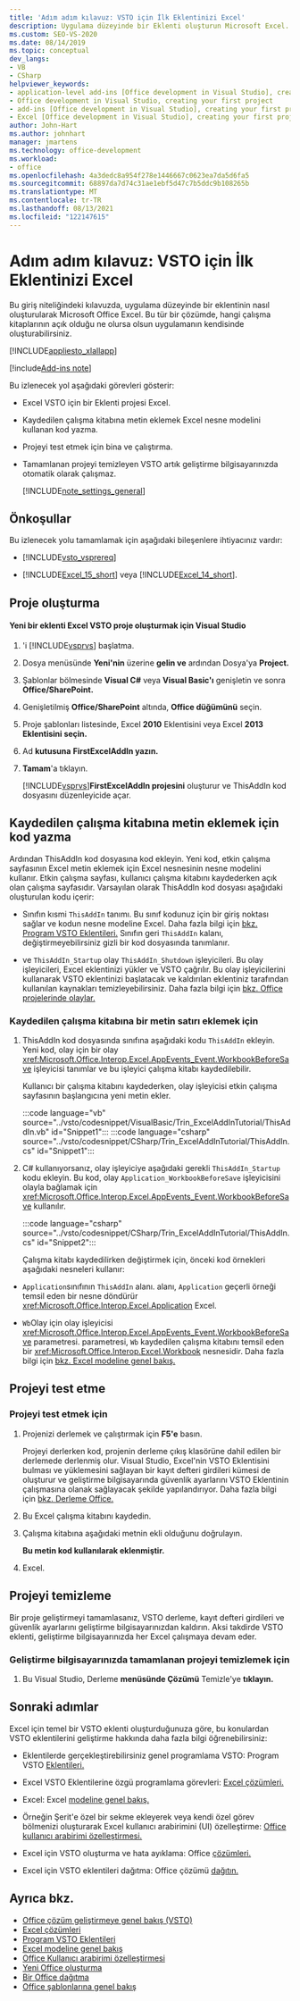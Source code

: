 ```yaml
---
title: 'Adım adım kılavuz: VSTO için İlk Eklentinizi Excel'
description: Uygulama düzeyinde bir Eklenti oluşturun Microsoft Excel. Hangi çalışma kitaplarının açık olduğu ne olursa olsun, uygulamanın kendisinde oluşturabilirsiniz.
ms.custom: SEO-VS-2020
ms.date: 08/14/2019
ms.topic: conceptual
dev_langs:
- VB
- CSharp
helpviewer_keywords:
- application-level add-ins [Office development in Visual Studio], creating your first project
- Office development in Visual Studio, creating your first project
- add-ins [Office development in Visual Studio], creating your first project
- Excel [Office development in Visual Studio], creating your first project
author: John-Hart
ms.author: johnhart
manager: jmartens
ms.technology: office-development
ms.workload:
- office
ms.openlocfilehash: 4a3dedc8a954f278e1446667c0623ea7da5d6fa5
ms.sourcegitcommit: 68897da7d74c31ae1ebf5d47c7b5ddc9b108265b
ms.translationtype: MT
ms.contentlocale: tr-TR
ms.lasthandoff: 08/13/2021
ms.locfileid: "122147615"
---
```

# <a name="walkthrough-create-your-first-vsto-add-in-for-excel"></a>Adım adım kılavuz: VSTO için İlk Eklentinizi Excel
  Bu giriş niteliğindeki kılavuzda, uygulama düzeyinde bir eklentinin nasıl oluşturularak Microsoft Office Excel. Bu tür bir çözümde, hangi çalışma kitaplarının açık olduğu ne olursa olsun uygulamanın kendisinde oluşturabilirsiniz.

 [!INCLUDE[appliesto_xlallapp](../vsto/includes/appliesto-xlallapp-md.md)]

[!include[Add-ins note](includes/addinsnote.md)]

 Bu izlenecek yol aşağıdaki görevleri gösterir:

- Excel VSTO için bir Eklenti projesi Excel.

- Kaydedilen çalışma kitabına metin eklemek Excel nesne modelini kullanan kod yazma.

- Projeyi test etmek için bina ve çalıştırma.

- Tamamlanan projeyi temizleyen VSTO artık geliştirme bilgisayarınızda otomatik olarak çalışmaz.

  [!INCLUDE[note_settings_general](../sharepoint/includes/note-settings-general-md.md)]

## <a name="prerequisites"></a>Önkoşullar
 Bu izlenecek yolu tamamlamak için aşağıdaki bileşenlere ihtiyacınız vardır:

- [!INCLUDE[vsto_vsprereq](../vsto/includes/vsto-vsprereq-md.md)]

- [!INCLUDE[Excel_15_short](../vsto/includes/excel-15-short-md.md)] veya [!INCLUDE[Excel_14_short](../vsto/includes/excel-14-short-md.md)].

## <a name="create-the-project"></a>Proje oluşturma

#### <a name="to-create-a-new-excel-vsto-add-in-project-in-visual-studio"></a>Yeni bir eklenti Excel VSTO proje oluşturmak için Visual Studio

1. 'i [!INCLUDE[vsprvs](../sharepoint/includes/vsprvs-md.md)] başlatma.

2. Dosya menüsünde **Yeni'nin** üzerine **gelin ve** ardından Dosya'ya **Project.**

3. Şablonlar bölmesinde **Visual C#** veya **Visual Basic'ı** genişletin ve sonra **Office/SharePoint.**

4. Genişletilmiş **Office/SharePoint** altında, **Office düğümünü** seçin.

5. Proje şablonları listesinde, Excel **2010** Eklentisini veya Excel **2013 Eklentisini seçin.**

6. Ad **kutusuna** **FirstExcelAddIn yazın.**

7. **Tamam**'a tıklayın.

     [!INCLUDE[vsprvs](../sharepoint/includes/vsprvs-md.md)]**FirstExcelAddIn projesini** oluşturur ve ThisAddIn kod dosyasını düzenleyicide açar.

## <a name="write-code-to-add-text-to-the-saved-workbook"></a>Kaydedilen çalışma kitabına metin eklemek için kod yazma
 Ardından ThisAddIn kod dosyasına kod ekleyin. Yeni kod, etkin çalışma sayfasının Excel metin eklemek için Excel nesnesinin nesne modelini kullanır. Etkin çalışma sayfası, kullanıcı çalışma kitabını kaydederken açık olan çalışma sayfasıdır. Varsayılan olarak ThisAddIn kod dosyası aşağıdaki oluşturulan kodu içerir:

- Sınıfın kısmi `ThisAddIn` tanımı. Bu sınıf kodunuz için bir giriş noktası sağlar ve kodun nesne modeline Excel. Daha fazla bilgi için [bkz. Program VSTO Eklentileri.](../vsto/programming-vsto-add-ins.md) Sınıfın geri `ThisAddIn` kalanı, değiştirmeyebilirsiniz gizli bir kod dosyasında tanımlanır.

- ve `ThisAddIn_Startup` olay `ThisAddIn_Shutdown` işleyicileri. Bu olay işleyicileri, Excel eklentinizi yükler ve VSTO çağrılır. Bu olay işleyicilerini kullanarak VSTO eklentinizi başlatacak ve kaldırılan eklentiniz tarafından kullanılan kaynakları temizleyebilirsiniz. Daha fazla bilgi için [bkz. Office projelerinde olaylar.](../vsto/events-in-office-projects.md)

### <a name="to-add-a-line-of-text-to-the-saved-workbook"></a>Kaydedilen çalışma kitabına bir metin satırı eklemek için

1. ThisAddIn kod dosyasında sınıfına aşağıdaki kodu `ThisAddIn` ekleyin. Yeni kod, olay için bir olay <xref:Microsoft.Office.Interop.Excel.AppEvents_Event.WorkbookBeforeSave> işleyicisi tanımlar ve bu işleyici çalışma kitabı kaydedilebilir.

    Kullanıcı bir çalışma kitabını kaydederken, olay işleyicisi etkin çalışma sayfasının başlangıcına yeni metin ekler.

    :::code language="vb" source="../vsto/codesnippet/VisualBasic/Trin_ExcelAddInTutorial/ThisAddIn.vb" id="Snippet1":::
    :::code language="csharp" source="../vsto/codesnippet/CSharp/Trin_ExcelAddInTutorial/ThisAddIn.cs" id="Snippet1":::

2. C# kullanıyorsanız, olay işleyiciye aşağıdaki gerekli `ThisAddIn_Startup` kodu ekleyin. Bu kod, olay `Application_WorkbookBeforeSave` işleyicisini olayla bağlamak için <xref:Microsoft.Office.Interop.Excel.AppEvents_Event.WorkbookBeforeSave> kullanılır.

    :::code language="csharp" source="../vsto/codesnippet/CSharp/Trin_ExcelAddInTutorial/ThisAddIn.cs" id="Snippet2":::

   Çalışma kitabı kaydedilirken değiştirmek için, önceki kod örnekleri aşağıdaki nesneleri kullanır:

- `Application`sınıfının `ThisAddIn` alanı. alanı, `Application` geçerli örneği temsil eden bir nesne döndürür <xref:Microsoft.Office.Interop.Excel.Application> Excel.

- `Wb`Olay için olay işleyicisi <xref:Microsoft.Office.Interop.Excel.AppEvents_Event.WorkbookBeforeSave> parametresi. parametresi, `Wb` kaydedilen çalışma kitabını temsil eden bir <xref:Microsoft.Office.Interop.Excel.Workbook> nesnesidir. Daha fazla bilgi için [bkz. Excel modeline genel bakış.](../vsto/excel-object-model-overview.md)

## <a name="test-the-project"></a>Projeyi test etme

### <a name="to-test-the-project"></a>Projeyi test etmek için

1. Projenizi derlemek ve çalıştırmak için **F5'e** basın.

     Projeyi derlerken kod, projenin derleme çıkış klasörüne dahil edilen bir derlemede derlenmiş olur. Visual Studio, Excel'nin VSTO Eklentisini bulması ve yüklemesini sağlayan bir kayıt defteri girdileri kümesi de oluşturur ve geliştirme bilgisayarında güvenlik ayarlarını VSTO Eklentinin çalışmasına olanak sağlayacak şekilde yapılandırıyor. Daha fazla bilgi için [bkz. Derleme Office.](../vsto/building-office-solutions.md)

2. Bu Excel çalışma kitabını kaydedin.

3. Çalışma kitabına aşağıdaki metnin ekli olduğunu doğrulayın.

     **Bu metin kod kullanılarak eklenmiştir.**

4. Excel.

## <a name="clean-up-the-project"></a>Projeyi temizleme
 Bir proje geliştirmeyi tamamlasanız, VSTO derleme, kayıt defteri girdileri ve güvenlik ayarlarını geliştirme bilgisayarınızdan kaldırın. Aksi takdirde VSTO eklenti, geliştirme bilgisayarınızda her Excel çalışmaya devam eder.

### <a name="to-clean-up-the-completed-project-on-your-development-computer"></a>Geliştirme bilgisayarınızda tamamlanan projeyi temizlemek için

1. Bu Visual Studio, Derleme **menüsünde Çözümü** Temizle'ye **tıklayın.**

## <a name="next-steps"></a>Sonraki adımlar
 Excel için temel bir VSTO eklenti oluşturduğunuza göre, bu konulardan VSTO eklentilerini geliştirme hakkında daha fazla bilgi öğrenebilirsiniz:

- Eklentilerde gerçekleştirebilirsiniz genel programlama VSTO: Program VSTO [Eklentileri.](../vsto/programming-vsto-add-ins.md)

- Excel VSTO Eklentilerine özgü programlama görevleri: [Excel çözümleri.](../vsto/excel-solutions.md)

- Excel: Excel [modeline genel bakış.](../vsto/excel-object-model-overview.md)

- Örneğin Şerit'e özel bir sekme ekleyerek veya kendi özel görev bölmenizi oluşturarak Excel kullanıcı arabirimini (UI) özelleştirme: [Office kullanıcı arabirimi özelleştirmesi.](../vsto/office-ui-customization.md)

- Excel için VSTO oluşturma ve hata ayıklama: Office [çözümleri.](../vsto/building-office-solutions.md)

- Excel için VSTO eklentileri dağıtma: Office çözümü [dağıtın.](../vsto/deploying-an-office-solution.md)

## <a name="see-also"></a>Ayrıca bkz.
- [Office çözüm geliştirmeye genel bakış &#40;VSTO&#41;](../vsto/office-solutions-development-overview-vsto.md)
- [Excel çözümleri](../vsto/excel-solutions.md)
- [Program VSTO Eklentileri](../vsto/programming-vsto-add-ins.md)
- [Excel modeline genel bakış](../vsto/excel-object-model-overview.md)
- [Office Kullanıcı arabirimi özelleştirmesi](../vsto/office-ui-customization.md)
- [Yeni Office oluşturma](../vsto/building-office-solutions.md)
- [Bir Office dağıtma](../vsto/deploying-an-office-solution.md)
- [Office şablonlarına genel bakış](../vsto/office-project-templates-overview.md)
